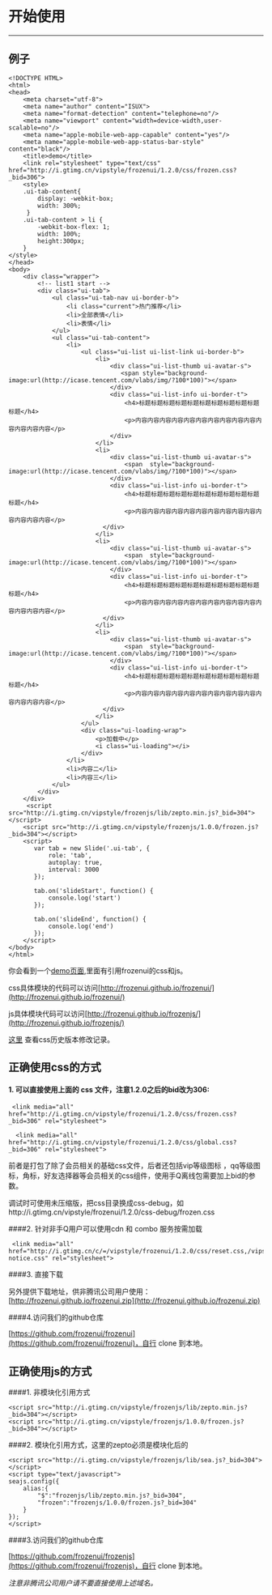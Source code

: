 # 开始使用

---

## 例子


<style>
.nico-iframe iframe{height: 400px;}
</style>

````iframe
<!DOCTYPE HTML>
<html>
<head>
	<meta charset="utf-8">
	<meta name="author" content="ISUX">
	<meta name="format-detection" content="telephone=no"/>
	<meta name="viewport" content="width=device-width,user-scalable=no"/>
	<meta name="apple-mobile-web-app-capable" content="yes"/>
	<meta name="apple-mobile-web-app-status-bar-style" content="black"/>
	<title>demo</title>
	<link rel="stylesheet" type="text/css" href="http://i.gtimg.cn/vipstyle/frozenui/1.2.0/css/frozen.css?_bid=306">
	<style>
    .ui-tab-content{
        display: -webkit-box;
        width: 300%;
     }
    .ui-tab-content > li {
        -webkit-box-flex: 1;
        width: 100%;
        height:300px;
    }
</style>
</head>
<body>
	<div class="wrapper">
		<!-- list1 start -->
		<div class="ui-tab">
		    <ul class="ui-tab-nav ui-border-b">
		        <li class="current">热门推荐</li>
		        <li>全部表情</li>
		        <li>表情</li>
		    </ul>
		    <ul class="ui-tab-content">
		        <li>
		        	<ul class="ui-list ui-list-link ui-border-b">  
					    <li>
					        <div class="ui-list-thumb ui-avatar-s">
					           <span style="background-image:url(http://icase.tencent.com/vlabs/img/?100*100)"></span>
					        </div>
					        <div class="ui-list-info ui-border-t">
					            <h4>标题标题标题标题标题标题标题标题标题标题标题</h4>
					            <p>内容内容内容内容内容内容内容内容内容内容内容内容内容内容</p>
					        </div>
					    </li>
					    <li>
					        <div class="ui-list-thumb ui-avatar-s">
					            <span  style="background-image:url(http://icase.tencent.com/vlabs/img/?100*100)"></span>
					        </div>
					        <div class="ui-list-info ui-border-t">
					            <h4>标题标题标题标题标题标题标题标题标题标题标题</h4>
					            <p>内容内容内容内容内容内容内容内容内容内容内容内容内容内容</p>
					      </div>
					    </li>
					    <li>
					        <div class="ui-list-thumb ui-avatar-s">
					            <span  style="background-image:url(http://icase.tencent.com/vlabs/img/?100*100)"></span>
					        </div>
					        <div class="ui-list-info ui-border-t">
					            <h4>标题标题标题标题标题标题标题标题标题标题标题</h4>
					            <p>内容内容内容内容内容内容内容内容内容内容内容内容内容内容</p>
					      </div>
					    </li>
					    <li>
					        <div class="ui-list-thumb ui-avatar-s">
					            <span  style="background-image:url(http://icase.tencent.com/vlabs/img/?100*100)"></span>
					        </div>
					        <div class="ui-list-info ui-border-t">
					            <h4>标题标题标题标题标题标题标题标题标题标题标题</h4>
					            <p>内容内容内容内容内容内容内容内容内容内容内容内容内容内容</p>
					      </div>
					    </li>
					</ul>
					<div class="ui-loading-wrap">
					    <p>加载中</p>
					    <i class="ui-loading"></i>
					</div>
		        </li>
		        <li>内容二</li>
		        <li>内容三</li>
		    </ul>
		</div>
	</div>
	 <script src="http://i.gtimg.cn/vipstyle/frozenjs/lib/zepto.min.js?_bid=304"></script>
    <script src="http://i.gtimg.cn/vipstyle/frozenjs/1.0.0/frozen.js?_bid=304"></script>
	<script>
	   var tab = new Slide('.ui-tab', {
	       role: 'tab',
	       autoplay: true,
	       interval: 3000
	   });
	
	   tab.on('slideStart', function() {
	       console.log('start')
	   });
	
	   tab.on('slideEnd', function() {
	       console.log('end')
	   });
	</script>
</body>
</html>
````

你会看到一个[demo页面](http://frozenui.github.io/iframe-start-1.html),里面有引用frozenui的css和js。


css具体模块的代码可以访问[http://frozenui.github.io/frozenui/](http://frozenui.github.io/frozenui/)

js具体模块代码可以访问[http://frozenui.github.io/frozenjs/](http://frozenui.github.io/frozenjs/)

[这里](http://frozenui.github.io/frozenui/history.html) 查看css历史版本修改记录。

## 正确使用css的方式


#### 1. 可以直接使用上面的 css 文件，注意1.2.0之后的bid改为306:

````
 <link media="all" href="http://i.gtimg.cn/vipstyle/frozenui/1.2.0/css/frozen.css?_bid=306" rel="stylesheet">
 
  <link media="all" href="http://i.gtimg.cn/vipstyle/frozenui/1.2.0/css/global.css?_bid=306" rel="stylesheet">

````

前者是打包了除了会员相关的基础css文件，后者还包括vip等级图标 ，qq等级图标，角标，好友选择器等会员相关的css组件，使用手Q离线包需要加上bid的参数。

调试时可使用未压缩版，把css目录换成css-debug，如http://i.gtimg.cn/vipstyle/frozenui/1.2.0/css-debug/frozen.css

####2. 针对非手Q用户可以使用cdn 和 combo 服务按需加载

````
 <link media="all" href="http://i.gtimg.cn/c/=/vipstyle/frozenui/1.2.0/css/reset.css,/vipstyle/frozenui/1.2.0/css/ui-notice.css" rel="stylesheet">

````

####3. 直接下载

另外提供下载地址，供非腾讯公司用户使用：[http://frozenui.github.io/frozenui.zip](http://frozenui.github.io/frozenui.zip)


####4.访问我们的github仓库

 [https://github.com/frozenui/frozenui](https://github.com/frozenui/frozenui)，自行 clone 到本地。
 
## 正确使用js的方式

####1. 非模块化引用方式

````
<script src="http://i.gtimg.cn/vipstyle/frozenjs/lib/zepto.min.js?_bid=304"></script>
<script src="http://i.gtimg.cn/vipstyle/frozenjs/1.0.0/frozen.js?_bid=304"></script>
````

####2. 模块化引用方式，这里的zepto必须是模块化后的

````
<script src="http://i.gtimg.cn/vipstyle/frozenjs/lib/sea.js?_bid=304"></script>
<script type="text/javascript">
seajs.config({
    alias:{
        "$":"frozenjs/lib/zepto.min.js?_bid=304",
        "frozen":"frozenjs/1.0.0/frozen.js?_bid=304"
    }
});
</script>
````
####3.访问我们的github仓库

[https://github.com/frozenui/frozenjs](https://github.com/frozenui/frozenjs)，自行 clone 到本地。

_注意非腾讯公司用户请不要直接使用上述域名。_